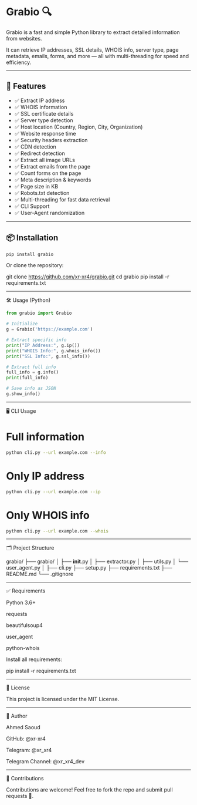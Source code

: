 # Grabio 🔍

Grabio is a fast and simple Python library to extract detailed information from websites.

It can retrieve IP addresses, SSL details, WHOIS info, server type, page metadata, emails, forms, and more — all with multi-threading for speed and efficiency.

---

## 🚀 Features
- ✅ Extract IP address
- ✅ WHOIS information
- ✅ SSL certificate details
- ✅ Server type detection
- ✅ Host location (Country, Region, City, Organization)
- ✅ Website response time
- ✅ Security headers extraction
- ✅ CDN detection
- ✅ Redirect detection
- ✅ Extract all image URLs
- ✅ Extract emails from the page
- ✅ Count forms on the page
- ✅ Meta description & keywords
- ✅ Page size in KB
- ✅ Robots.txt detection
- ✅ Multi-threading for fast data retrieval
- ✅ CLI Support
- ✅ User-Agent randomization

---

## 📦 Installation
```bash
pip install grabio
```
Or clone the repository:

git clone https://github.com/xr-xr4/grabio.git
cd grabio
pip install -r requirements.txt


---

🛠️ Usage (Python)
```python
from grabio import Grabio

# Initialize
g = Grabio('https://example.com')

# Extract specific info
print("IP Address:", g.ip())
print("WHOIS Info:", g.whois_info())
print("SSL Info:", g.ssl_info())

# Extract full info
full_info = g.info()
print(full_info)

# Save info as JSON
g.show_info()
```

---

🖥️ CLI Usage
# Full information
```bash
python cli.py --url example.com --info 
```

# Only IP address
```bash
python cli.py --url example.com --ip   
```

# Only WHOIS info
```bash
python cli.py --url example.com --whois      
```

---

🗂️ Project Structure

grabio/
├── grabio/
│   ├── __init__.py
│   ├── extractor.py
│   ├── utils.py
│   └── user_agent.py
│
├── cli.py
├── setup.py
├── requirements.txt
├── README.md
└── .gitignore


---

✅ Requirements

Python 3.6+

requests

beautifulsoup4

user_agent

python-whois


Install all requirements:

pip install -r requirements.txt


---

📄 License

This project is licensed under the MIT License.


---

🙋 Author

Ahmed Saoud

GitHub: @xr-xr4

Telegram: @xr_xr4

Telegram Channel: @xr_xr4_dev



---

💬 Contributions

Contributions are welcome!
Feel free to fork the repo and submit pull requests 🚀.



